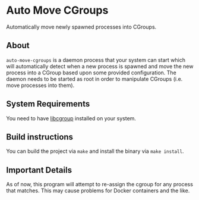 # Auto Move CGroups

Automatically move newly spawned processes into CGroups.

## About

`auto-move-cgroups` is a daemon process that your system can start which will automatically detect when a new process is spawned and move the new process into a CGroup based upon some provided configuration. The daemon needs to be started as root in order to manipulate CGroups (i.e. move processes into them).

## System Requirements

You need to have [libcgroup](https://github.com/libcgroup/libcgroup) installed on your system.

## Build instructions

You can build the project via `make` and install the binary via `make install`.

## Important Details

As of now, this program will attempt to re-assign the cgroup for any process that matches. This may cause problems for Docker containers and the like.
